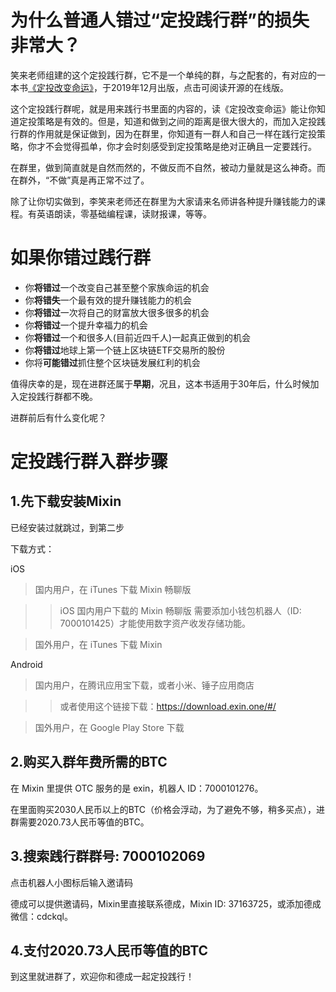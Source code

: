 # 为什么普通人错过“定投践行群”的损失非常大？

笑来老师组建的这个定投践行群，它不是一个单纯的群，与之配套的，有对应的一本书[《定投改变命运》](https://onregularinvesting.com)，于2019年12月出版，点击可阅读开源的在线版。

这个定投践行群呢，就是用来践行书里面的内容的，读《定投改变命运》能让你知道定投策略是有效的。但是，知道和做到之间的距离是很大很大的，而加入定投践行群的作用就是保证做到，因为在群里，你知道有一群人和自己一样在践行定投策略，你才不会觉得孤单，你才会时刻感受到定投策略是绝对正确且一定要践行。

在群里，做到简直就是自然而然的，不做反而不自然，被动力量就是这么神奇。而在群外，“不做”真是再正常不过了。

除了让你切实做到，李笑来老师还在群里为大家请来名师讲各种提升赚钱能力的课程。有英语朗读，零基础编程课，读财报课，等等。



# 如果你错过践行群

* 你**将错过**一个改变自己甚至整个家族命运的机会
* 你**将错失**一个最有效的提升赚钱能力的机会
* 你**将错过**一次将自己的财富放大很多很多的机会
* 你**将错过**一个提升幸福力的机会
* 你**将错过**一个和很多人(目前近四千人)一起真正做到的机会
* 你**将错过**地球上第一个链上区块链ETF交易所的股份
*  你将**可能错过**抓住整个区块链发展红利的机会

值得庆幸的是，现在进群还属于**早期**，况且，这本书适用于30年后，什么时候加入定投践行群都不晚。


进群前后有什么变化呢？



# 定投践行群入群步骤

## 1.先下载安装Mixin

已经安装过就跳过，到第二步

下载方式：

iOS
> 国内用户，在 iTunes 下载 Mixin 畅聊版

>> iOS 国内用户下载的 Mixin 畅聊版 需要添加小钱包机器人（ID: 7000101425）才能使用数字资产收发存储功能。

> 国外用户，在 iTunes 下载 Mixin 

Android
> 国内用户，在腾讯应用宝下载，或者小米、锤子应用商店

>> 或者使用这个链接下载：https://download.exin.one/#/

> 国外用户，在 Google Play Store 下载

## 2.购买入群年费所需的BTC

在 Mixin 里提供 OTC 服务的是 exin，机器人 ID：7000101276。

在里面购买2030人民币以上的BTC（价格会浮动，为了避免不够，稍多买点），进群需要2020.73人民币等值的BTC。

## 3.搜索践行群群号: 7000102069

点击机器人小图标后输入邀请码

德成可以提供邀请码，Mixin里直接联系德成，Mixin ID: 37163725，或添加德成微信：cdckql。

## 4.支付2020.73人民币等值的BTC

到这里就进群了，欢迎你和德成一起定投践行！
